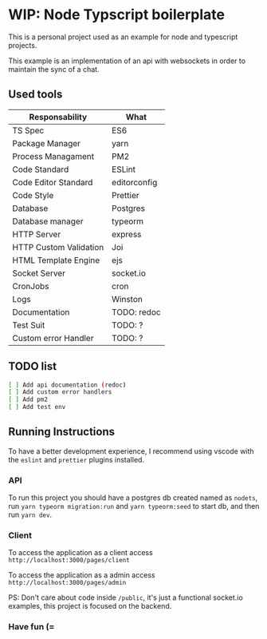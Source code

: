 # WIP: Node Typscript boilerplate

This is a personal project used as an example for node and typescript projects.

This example is an implementation of an api with websockets in order to maintain the sync of a chat.

## Used tools

| Responsability         | What         |
| ---------------------- | ------------ |
| TS Spec                | ES6          |
| Package Manager        | yarn         |
| Process Managament     | PM2          |
| Code Standard          | ESLint       |
| Code Editor Standard   | editorconfig |
| Code Style             | Prettier     |
| Database               | Postgres     |
| Database manager       | typeorm      |
| HTTP Server            | express      |
| HTTP Custom Validation | Joi          |
| HTML Template Engine   | ejs          |
| Socket Server          | socket.io    |
| CronJobs               | cron         |
| Logs                   | Winston      |
| Documentation          | TODO: redoc  |
| Test Suit              | TODO: ?      |
| Custom error Handler   | TODO: ?      |

## TODO list

```sh
[ ] Add api documentation (redoc)
[ ] Add custom error handlers
[ ] Add pm2
[ ] Add test env
```

## Running Instructions

To have a better development experience, I recommend using vscode with the `eslint` and `prettier` plugins installed.

### API

To run this project you should have a postgres db created named as `nodets`, run `yarn typeorm migration:run` and `yarn typeorm:seed` to start db, and then run `yarn dev`.

### Client

To access the application as a client access `http://localhost:3000/pages/client`

To access the application as a admin access `http://localhost:3000/pages/admin`

PS: Don't care about code inside `/public`, it's just a functional socket.io examples, this project is focused on the backend.

### Have fun (=
